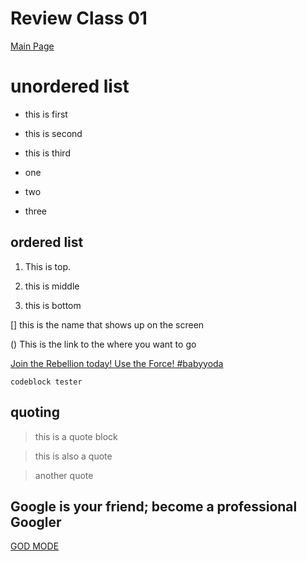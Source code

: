 # Review Class 01

[Main Page](https://averion305.github.io/reading-notes/)

# unordered list

- this is first

- this is second

- this is third

* one

* two

* three

## ordered list
1. This is top.

1. this is middle

1. this is bottom

[]
this is the name that shows up on the screen

()
This is the link to the where you want to go

[Join the Rebellion today! Use the Force! #babyyoda](http://starwars.com)

```
codeblock tester
```

## quoting

> this is a quote block

> this is also a quote

> another quote



## Google is your friend; become a  professional Googler

[GOD MODE](https://google.com/)